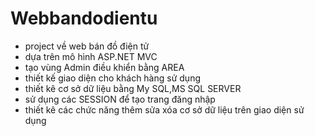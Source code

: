 # Webbandodientu
- project về web bán đồ điện tử 
- dựa trên mô hình ASP.NET MVC
- tạo vùng Admin điều khiển bằng AREA
- thiết kế giao diện cho khách hàng sử dụng
- thiết kê cơ sở dữ liệu bằng My SQL,MS SQL SERVER
- sử dụng các SESSION để tạo trang đăng nhập
- thiết kê các chức năng thêm sửa xóa cơ sở dữ liệu trên giao diện sử dụng

